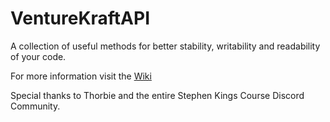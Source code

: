 # VentureKraftAPI

A collection of useful methods for better stability, writability and readability of your code.

For more information visit the [Wiki](https://github.com/VentureKraftDevs/VentureKraftAPI/wiki)

Special thanks to Thorbie and the entire Stephen Kings Course Discord Community.

